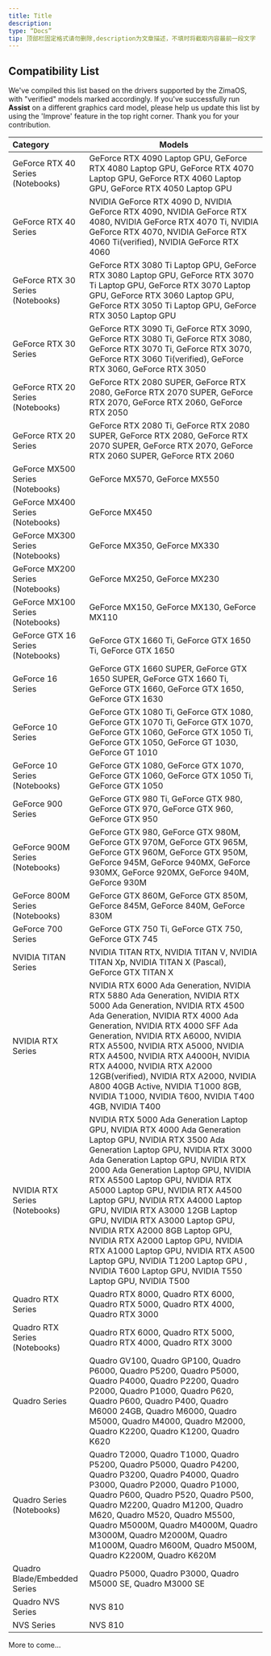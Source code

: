 ```yaml
---
title: Title
description:
type: “Docs”
tip: 顶部栏固定格式请勿删除,description为文章描述，不填时将截取内容最前一段文字
---
```

## Compatibility List

We've compiled this list based on the drivers supported by the ZimaOS, with "verified" models marked accordingly. If you've successfully run **Assist** on a different graphics card model, please help us update this list by using the 'Improve' feature in the top right corner. Thank you for your contribution.

| **Category**                          | **Models**                                                       |
| :-------------------------------- | ------------------------------------------------------------ |
| GeForce RTX 40 Series (Notebooks) | GeForce RTX 4090 Laptop GPU, GeForce RTX 4080 Laptop GPU, GeForce RTX 4070 Laptop GPU, GeForce RTX 4060 Laptop GPU, GeForce RTX 4050 Laptop GPU |
| GeForce RTX 40 Series             | NVIDIA GeForce RTX 4090 D, NVIDIA GeForce RTX 4090, NVIDIA GeForce RTX 4080, NVIDIA GeForce RTX 4070 Ti, NVIDIA GeForce RTX 4070, NVIDIA GeForce RTX 4060 Ti(verified), NVIDIA GeForce RTX 4060 |
| GeForce RTX 30 Series (Notebooks) | GeForce RTX 3080 Ti Laptop GPU, GeForce RTX 3080 Laptop GPU, GeForce RTX 3070 Ti Laptop GPU, GeForce RTX 3070 Laptop GPU, GeForce RTX 3060 Laptop GPU, GeForce RTX 3050 Ti Laptop GPU, GeForce RTX 3050 Laptop GPU |
| GeForce RTX 30 Series             | GeForce RTX 3090 Ti, GeForce RTX 3090, GeForce RTX 3080 Ti, GeForce RTX 3080, GeForce RTX 3070 Ti, GeForce RTX 3070, GeForce RTX 3060 Ti(verified), GeForce RTX 3060, GeForce RTX 3050 |
| GeForce RTX 20 Series (Notebooks) | GeForce RTX 2080 SUPER, GeForce RTX 2080, GeForce RTX 2070 SUPER, GeForce RTX 2070, GeForce RTX 2060, GeForce RTX 2050 |
| GeForce RTX 20 Series             | GeForce RTX 2080 Ti, GeForce RTX 2080 SUPER, GeForce RTX 2080, GeForce RTX 2070 SUPER, GeForce RTX 2070, GeForce RTX 2060 SUPER, GeForce RTX 2060 |
| GeForce MX500 Series (Notebooks)  | GeForce MX570, GeForce MX550                                 |
| GeForce MX400 Series (Notebooks)  | GeForce MX450                                                |
| GeForce MX300 Series (Notebooks)  | GeForce MX350, GeForce MX330                                 |
| GeForce MX200 Series (Notebooks)  | GeForce MX250, GeForce MX230                                 |
| GeForce MX100 Series (Notebooks)  | GeForce MX150, GeForce MX130, GeForce MX110                  |
| GeForce GTX 16 Series (Notebooks) | GeForce GTX 1660 Ti, GeForce GTX 1650 Ti, GeForce GTX 1650   |
| GeForce 16 Series                 | GeForce GTX 1660 SUPER, GeForce GTX 1650 SUPER, GeForce GTX 1660 Ti, GeForce GTX 1660, GeForce GTX 1650, GeForce GTX 1630 |
| GeForce 10 Series                 | GeForce GTX 1080 Ti, GeForce GTX 1080, GeForce GTX 1070 Ti, GeForce GTX 1070, GeForce GTX 1060, GeForce GTX 1050 Ti, GeForce GTX 1050, GeForce GT 1030, GeForce GT 1010 |
| GeForce 10 Series (Notebooks)     | GeForce GTX 1080, GeForce GTX 1070, GeForce GTX 1060, GeForce GTX 1050 Ti, GeForce GTX 1050 |
| GeForce 900 Series                | GeForce GTX 980 Ti, GeForce GTX 980, GeForce GTX 970, GeForce GTX 960, GeForce GTX 950 |
| GeForce 900M Series (Notebooks)   | GeForce GTX 980, GeForce GTX 980M, GeForce GTX 970M, GeForce GTX 965M, GeForce GTX 960M, GeForce GTX 950M, GeForce 945M, GeForce 940MX, GeForce 930MX, GeForce 920MX, GeForce 940M, GeForce 930M |
| GeForce 800M Series (Notebooks)   | GeForce GTX 860M, GeForce GTX 850M, GeForce 845M, GeForce 840M, GeForce 830M |
| GeForce 700 Series                | GeForce GTX 750 Ti, GeForce GTX 750, GeForce GTX 745         |
| NVIDIA TITAN Series               | NVIDIA TITAN RTX, NVIDIA TITAN V, NVIDIA TITAN Xp, NVIDIA TITAN X (Pascal), GeForce GTX TITAN X |
| NVIDIA RTX Series                 | NVIDIA RTX 6000 Ada Generation, NVIDIA RTX 5880 Ada Generation, NVIDIA RTX 5000 Ada Generation, NVIDIA RTX 4500 Ada Generation, NVIDIA RTX 4000 Ada Generation, NVIDIA RTX 4000 SFF Ada Generation, NVIDIA RTX A6000, NVIDIA RTX A5500, NVIDIA RTX A5000, NVIDIA RTX A4500, NVIDIA RTX A4000H, NVIDIA RTX A4000, NVIDIA RTX A2000 12GB(verified), NVIDIA RTX A2000, NVIDIA A800 40GB Active, NVIDIA T1000 8GB, NVIDIA T1000, NVIDIA T600, NVIDIA T400 4GB, NVIDIA T400 |
| NVIDIA RTX Series (Notebooks)     | NVIDIA RTX 5000 Ada Generation Laptop GPU, NVIDIA RTX 4000 Ada Generation Laptop GPU, NVIDIA RTX 3500 Ada Generation Laptop GPU, NVIDIA RTX 3000 Ada Generation Laptop GPU, NVIDIA RTX 2000 Ada Generation Laptop GPU, NVIDIA RTX A5500 Laptop GPU, NVIDIA RTX A5000 Laptop GPU, NVIDIA RTX A4500 Laptop GPU, NVIDIA RTX A4000 Laptop GPU, NVIDIA RTX A3000 12GB Laptop GPU, NVIDIA RTX A3000 Laptop GPU, NVIDIA RTX A2000 8GB Laptop GPU, NVIDIA RTX A2000 Laptop GPU, NVIDIA RTX A1000 Laptop GPU, NVIDIA RTX A500 Laptop GPU, NVIDIA T1200 Laptop GPU , NVIDIA T600 Laptop GPU, NVIDIA T550 Laptop GPU, NVIDIA T500 |
| Quadro RTX Series                 | Quadro RTX 8000, Quadro RTX 6000, Quadro RTX 5000, Quadro RTX 4000, Quadro RTX 3000 |
| Quadro RTX Series (Notebooks)     | Quadro RTX 6000, Quadro RTX 5000, Quadro RTX 4000, Quadro RTX 3000 |
| Quadro Series                     | Quadro GV100, Quadro GP100, Quadro P6000, Quadro P5200, Quadro P5000, Quadro P4000, Quadro P2200, Quadro P2000, Quadro P1000, Quadro P620, Quadro P600, Quadro P400, Quadro M6000 24GB, Quadro M6000, Quadro M5000, Quadro M4000, Quadro M2000, Quadro K2200, Quadro K1200, Quadro K620 |
| Quadro Series (Notebooks)         | Quadro T2000, Quadro T1000, Quadro P5200, Quadro P5000, Quadro P4200, Quadro P3200, Quadro P4000, Quadro P3000, Quadro P2000, Quadro P1000, Quadro P600, Quadro P520, Quadro P500, Quadro M2200, Quadro M1200, Quadro M620, Quadro M520, Quadro M5500, Quadro M5000M, Quadro M4000M, Quadro M3000M, Quadro M2000M, Quadro M1000M, Quadro M600M, Quadro M500M, Quadro K2200M, Quadro K620M |
| Quadro Blade/Embedded Series      | Quadro P5000, Quadro P3000, Quadro M5000 SE, Quadro M3000 SE |
| Quadro NVS Series                 | NVS 810                                                      |
| NVS Series                        | NVS 810                                                      |

More to come...